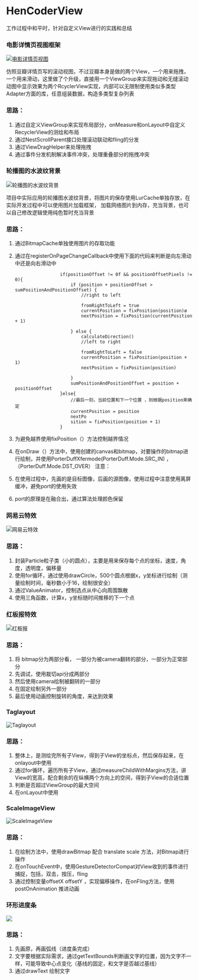 # HenCoderView
工作过程中和平时，针对自定义View进行的实践和总结

### 电影详情页视图框架
[![电影详情页视图](https://s1.ax1x.com/2022/04/16/LtkGhF.gif)](https://imgtu.com/i/LtkGhF)

仿照豆瓣详情页写的滚动视图，不过豆瓣本身是做的两个View，一个用来拖拽，一个用来滑动，这里做了个升级，直接用一个ViewGroup来实现拖动和无缝滚动
动图中显示效果为两个RcyclerView实现，内部可以无限制使用类似多类型Adapter方面的库，任意组装数据，构造多类型复杂列表

### 思路：
1. 通过自定义ViewGroup来实现布局部分，onMeasure和onLayout中自定义RecyclerView的测绘和布局
2. 通过NestScrollParent接口处理滚动联动和fling的分发
3. 通过ViewDragHelper来处理拖拽
4. 通过事件分发机制解决事件冲突，处理重叠部分的拖拽冲突

### 轮播图的水波纹背景
![轮播图的水波纹背景](https://ftp.bmp.ovh/imgs/2020/11/3286b2d39b8cd13d.gif)

项目中实际应用的轮播图水波纹背景，将图片的保存使用LurCache单独存放，在实际开发过程中可以使用图片加载框架，
加载网络图片到内存，充当背景，也可以自己修改逻辑使用纯色暂时充当背景
### 思路：
1. 通过BitmapCache单独使用图片的存取功能
2. 通过在registerOnPageChangeCallback中使用下面的代码来判断是向左滑动中还是向右滑动中


                        if(positionOffset != 0f && positionOffsetPixels != 0){
                            if (position + positionOffset > sumPositionAndPositionOffset) {
                                //right to left
                            
                                fromRightToLeft = true
                                currentPosition = fixPosition(position)ø
                                nextPosition = fixPosition(currentPosition + 1)

                            } else {
                                calculateDirection()
                                //left to right
                              
                                fromRightToLeft = false
                                currentPosition = fixPosition(position + 1)
                                nextPosition = fixPosition(position)

                            }
                            sumPositionAndPositionOffset = position + positionOffset
                        }else{
                            //最后一刻，当前位置和下一个位置 ，则根据position来确定
                            currentPosition = position
                            nextPo
                            sition = fixPosition(position + 1)
                        }


3. 为避免越界使用fixPosition（）方法控制越界情况
4. 在onDraw（）方法中，使用创建的canvas和bitmap，对要操作的bitmap进行绘制，并使用PorterDuffXfermode(PorterDuff.Mode.SRC_IN) ， （PorterDuff.Mode.DST_OVER）
注意：
1. 在使用过程中，先画的是目标图像，后画的源图像，使用过程中注意使用离屏缓冲，避免port的使用失效
2. port的原理是在融合出，通过算法处理颜色保留

### 网易云特效
![网易云特效](https://ftp.bmp.ovh/imgs/2020/11/794e1bec8869a26f.gif)

### 思路：
1. 封装Particle粒子类（小的圆点），主要是用来保存每个点的坐标，速度，角度，透明度，偏移量
2. 使用for循环，通过使用drawCircle，500个圆点根据x，y坐标进行绘制（测量绘制时间，毫秒数小于16，绘制很安全）
3. 通过ValueAnimator，控制选点从中心向周围飘散
4. 使用三角函数，计算x，y坐标随时间推移的下一个点


### 红板报特效
![红板报](https://ftp.bmp.ovh/imgs/2020/11/f81a25d05eea4d04.gif)
### 思路：
1. 将 bitmap分为两部分看， 一部分为被camera翻转的部分，一部分为正常部分
2. 先调试，使用裁切api分成两部分
3. 然后使用camera绘制被翻转的一部分
4. 在固定绘制另外一部分
5. 最后使用动画控制旋转的角度，来达到效果


### Taglayout
![Taglayout](https://ftp.bmp.ovh/imgs/2020/11/99b24a4f62fb1578.gif)
### 思路：
1. 整体上，是测绘完所有子View，得到子View的坐标点，然后保存起来，在onlayout中使用
2. 通过for循环，遍历所有子View，通过measureChildWithMargins方法，讲View的宽高，配合剩余的在纵横两个方向上的空间，得到子View的合适位置
3. 判断是否超过ViewGroup的最大空间
4. 在onLayout中使用


### ScaleImageView
![ScaleImageView](https://ftp.bmp.ovh/imgs/2020/11/e08163e6fa0f32ca.gif)
### 思路：
1. 在绘制方法中，使用drawBitmap 配合 translate  scale 方法，对Bitmap进行操作
2. 在onTouchEvent中，使用GestureDetectorCompat对View收到的事件进行捕捉，包括，双击，按压，fling
3. 通过控制变量offsetX offsetY ，实现偏移操作，在onFling方法，使用postOnAnimation 推进动画


### 环形进度条

![](https://ftp.bmp.ovh/imgs/2020/11/d518f5ad94529b68.gif)

### 思路：
1. 先画原，再画弧线（进度条完成）
2. 文字要根据实际需求，通过getTextBounds判断画文字的位置，因为文字不一样，可能导致中心点变化（基线的固定，和文字是否越过基线）
3. 通过drawText 绘制文字










